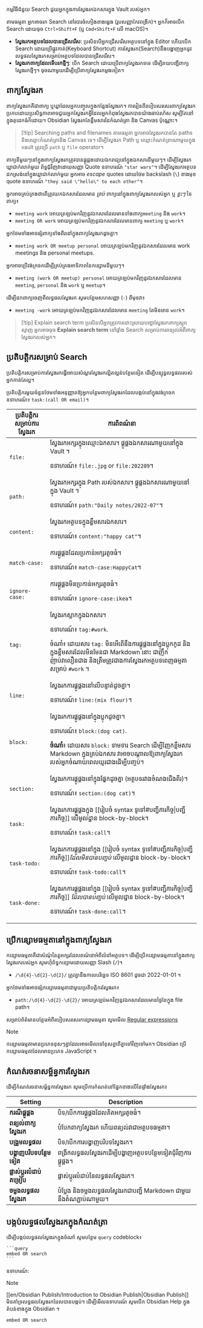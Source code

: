 កម្មវិធីជំនួយ Search ជួយអ្នកក្នុងការស្វែងរកឯកសារក្នុង Vault របស់អ្នក។

តាមធម្មតា អ្នកអាចរក Search នៅរបារចំហៀងខាងឆ្វេង (រូបសញ្ញាកែវពង្រីក)។ អ្នកក៏អាចបើក Search ដោយចុច `Ctrl+Shift+F` (ឬ `Cmd+Shift+F` លើ macOS)។

- **ស្វែងរកអត្ថបទដែលបានជ្រើសរើស**: ប្រសិនបើអ្នកជ្រើសរើសអត្ថបទនៅក្នុង Editor ហើយបើក Search ដោយប្រើផ្លូវកាត់(Keyboard Shortcut) ការស្វែងរក(Search)នឹងបង្ហាញអ្នកនូវលទ្ធផលស្វែងរកសម្រាប់អត្ថបទដែលបានជ្រើសរើស។
- **ស្វែងរកពាក្យដែលទើបរកថ្មីៗ**: បើក​ Search ដោយប្រើពាក្យស្វែងរកទទេ ដើម្បីរាយបញ្ជីពាក្យស្វែងរកថ្មីៗ។ ចុចណាមួយដើម្បីប្រើពាក្យស្វែងរកម្តងទៀត។

## ពាក្យស្វែងរក

ពាក្យស្វែងរកគឺជាពាក្យ ឬឃ្លាដែលអ្នកបញ្ចូលក្នុងកន្លែងស្វែងរក។ ការរៀនពីរបៀបសរសេរពាក្យស្វែងរកប្រកបដោយប្រសិទ្ធភាពអាចជួយអ្នកស្វែងរកអ្វីដែលអ្នកកំពុងស្វែងរកបានយ៉ាងឆាប់រហ័ស សូម្បីតែនៅក្នុងតុដេកធំក៏ដោយ។ Obsidian ស្វែងរកតែខ្លឹមសារនៃកំណត់ត្រា និង Canvas ប៉ុណ្ណោះ។

> [!tip] Searching paths and filenames
> តាមធម្មតា អ្នកអាចស្វែងរកបានតែ paths និងឈ្មោះកំណត់ត្រានិង Canvas ទេ។ ដើម្បីស្វែងរក​ Path ឬ ឈ្មោះកំណត់ត្រាណាមួយក្នុង vault ត្រូវប្រើ `path` ឬ `file` operator។

ពាក្យនីមួយៗនៅក្នុងពាក្យស្វែងរកត្រូវបានផ្គូផ្គងដោយឯករាជ្យនៅក្នុងឯកសារនីមួយៗ។ ដើម្បីស្វែងរកឃ្លាជាក់លាក់មួយ ព័ទ្ធជុំវិញវាដោយសញ្ញា Quote ឧទាហរណ៍ `"star wars"`។ ដើម្បីស្វែងរកអត្ថបទដកស្រង់នៅក្នុងឃ្លាជាក់លាក់មួយ អ្នកអាច _escape_ quotes ដោយថែម backslash (`\`) ខាងមុខ quote ឧទាហរណ៍ `"they said \"hello\" to each other"`។

អ្នកអាចគ្រប់គ្រងថាតើត្រូវយកឯកសារដែលមាន _គ្រប់_ ពាក្យនៅក្នុងពាក្យស្វែងរករបស់អ្នក ឬ _ខ្លះៗ_ នៃពាក្យ៖

- `meeting work` អោយត្រឡប់មកវិញនូវឯកសារដែលមានទាំងពាក្យ​ `meeting` និង `work`។
- `meeting OR work` អោយត្រឡប់មកវិញនូវឯកសារដែលមានពាក្យ `meeting` ឬ `work`។

អ្នកថែមទាំងអាចផ្សំពាក្យទាំងពីរនៅក្នុងពាក្យស្វែងរកដូចគ្នា។

- `meeting work OR meetup personal` អោយត្រឡប់មកវិញនូវឯកសារដែលមាន work meetings និង personal meetups.

អ្នកអាចប្រើវង់ក្រចកដើម្បីគ្រប់គ្រងអាទិភាពនៃកន្សោមនីមួយៗ។

- `meeting (work OR meetup) personal` អោយត្រឡប់មកវិញនូវឯកសារដែលមាន `meeting`, `personal`​ និង `work` ឬ `meetup`។

ដើម្បីដកពាក្យចេញពីលទ្ធផលស្វែងរក សូមបន្ថែមសហសញ្ញា (`-`) ពីមុខវា៖

- `meeting -work` អោយត្រឡប់មកវិញនូវឯកសារដែលមាន `meeting` តែមិនមាន `work`។

> [!tip] Explain search term
> ប្រសិនបើអ្នកត្រូវការដោះស្រាយបញ្ហាស្វែងរកពាក្យស្មុគស្មាញ អ្នកអាចចុច **Explain search term** នៅ​ផ្ទាំង Search សម្រាប់ការពន្យល់អំពីពាក្យស្វែងរករបស់អ្នក។

## ប្រតិបត្តិករសម្រាប់ Search
  
ប្រតិបត្តិករសម្រាប់​ការស្វែងរកធ្វើអោយសំណួរស្វែងរកល្អិតល្អន់បន្ថែមទៀត ដើម្បីបន្សុទ្ធលទ្ធផលរបស់អ្នកកាន់តែល្អ។

ប្រតិបត្តិករមួយចំនួនថែមទាំងអនុញ្ញាតឱ្យអ្នកបន្ថែមពាក្យស្វែងរកដែលបង្កប់នៅក្នុងវង់ក្រចក ឧទាហរណ៍៖ `task:(call OR email)`។

| ប្រតិបត្តិករសម្រាប់​ការស្វែងរក | ការពិពណ៌នា                                                                                                                                                                                                          |
|-----------------|----------------------------------------------------------------------------------------------------------------------------------------------------------------------------------------------------------------------|
| `file:`         | ស្វែងរកអក្សរក្នុងឈ្មោះឯកសារ។ ផ្គូផ្គងឯកសារណាមួយនៅក្នុង​ Vault ។<p/>ឧទាហរណ៍៖ `file:.jpg` or `file:202209`។                                                                                                                                                     |
| `path:`         | ស្វែងរកអក្សរក្នុង Path របស់ឯកសារ។ ផ្គូផ្គងឯកសារណាមួយនៅក្នុង​ Vault ។<p/>ឧទាហរណ៍៖ `path:"Daily notes/2022-07"`។                                                                                                                                                    |
| `content:`      | ស្វែងរកអត្ថបទក្នុងខ្លឹមសារឯកសារ។<p/>ឧទាហរណ៍៖ `content:"happy cat"`។                                                                                                                                                       |
| `match-case:`   | ការផ្គូផ្គងដែលប្រកាន់អក្សរតូចធំ។<p/>ឧទាហរណ៍៖ `match-case:HappyCat`។                                                                                                                                                             |
| `ignore-case:`  | ការផ្គូផ្គងមិនប្រកាន់អក្សរតូចធំ។<p/>ឧទាហរណ៍៖ `ignore-case:ikea`។                                                                                                                                                             |
| `tag:`          | ស្វែងរកស្លាកក្នុងឯកសារ។<p/>ឧទាហរណ៍៖ `tag:#work`.<p/>ចំណាំ៖ ដោយសារ `tag:` មិនអើពើនឹងការផ្គូផ្គងនៅក្នុងប្លុកកូដ និងក្នុងខ្លឹមសារដែលមិនមែនជា Markdown នោះ ជាញឹកញាប់វាលឿនជាង និងត្រឹមត្រូវជាងការស្វែងរកអត្ថបទពេញធម្មតាសម្រាប់ `#work` ។     |
| `line:`         | ស្វែងរកការផ្គូផ្គងនៅលើបន្ទាត់ដូចគ្នា។<p/>ឧទាហរណ៍៖ `line:(mix flour)`។                                                                                                                                                      |
| `block:`        | ស្វែងរកការផ្គូផ្គងនៅក្នុងប្លុកដូចគ្នា។<p/>ឧទាហរណ៍៖ `block:(dog cat)`.<p/>**ចំណាំ**៖ ដោយសារ `block:` ទាមទារ Search ដើម្បីញែកខ្លឹមសារ Markdown ក្នុងគ្រប់ឯកសារ វាអាចបណ្តាលឱ្យពាក្យស្វែងរករបស់អ្នកចំណាយពេលយូរជាងដើម្បីបញ្ចប់។ |
| `section:`      | ស្វែងរកការផ្គូផ្គងនៅក្នុងផ្នែកដូចគ្នា (អត្ថបទរវាងចំណងជើងពីរ)។<p/>ឧទាហរណ៍៖ `section:(dog cat)`។                                                                                                                         |
| `task:`         | ស្វែងរកការផ្គូផ្គងក្នុង [[រៀបចំ syntax ទូទៅ#បញ្ជីភារកិច្ច\|បញ្ជីភារកិច្ច]] លើមូលដ្ឋាន block-by-block។<p/>ឧទាហរណ៍៖ `task:call`។                                                                                                          |
| `task-todo:`    | ស្វែងរកការផ្គូផ្គងនៅក្នុង [[រៀបចំ syntax ទូទៅ#បញ្ជីភារកិច្ច\|បញ្ជីភារកិច្ច]]​​ *ដែលមិនបានបញ្ចប់* លើមូលដ្ឋាន block-by-block។<p/>ឧទាហរណ៍៖ `task-todo:call`។                                                                                      |
| `task-done:`    | ស្វែងរកការផ្គូផ្គងនៅក្នុង [[រៀបចំ syntax ទូទៅ#បញ្ជីភារកិច្ច\|បញ្ជីភារកិច្ច]] *ដែលបានបញ្ចប់*​ លើមូលដ្ឋាន block-by-block។<p/>ឧទាហរណ៍៖ `task-done:call`។                                                                                         |

## ប្រើកន្សោមធម្មតានៅក្នុងពាក្យស្វែងរក

កន្សោមធម្មតាគឺជាសំណុំនៃតួអក្សរដែលពណ៌នាអំពីលំនាំអត្ថបទ។ ដើម្បីប្រើកន្សោមធម្មតានៅក្នុងពាក្យស្វែងរករបស់អ្នក សូមហ៊ុំព័ទ្ធកន្សោមដោយសញ្ញា Slash (`/`)។

- `/\d{4}-\d{2}-\d{2}/` ត្រូវគ្នានឹងកាលបរិច្ឆេទ ISO 8601 ដូចជា 2022-01-01 ។

អ្នកថែមទាំងអាចផ្សំកន្សោមធម្មតាជាមួយប្រតិបត្តិករស្វែងរក៖

- `path:/\d{4}-\d{2}-\d{2}/` អោយត្រឡប់មកវិញនូវឯកសារដែលមានថ្ងៃខែក្នុង file path។

  
សម្រាប់ព័ត៌មានបន្ថែមអំពីរបៀបសរសេរកន្សោមធម្មតា សូមមើល [Regular expressions](https://developer.mozilla.org/en-US/docs/Web/JavaScript/Guide/Regular_Expressions)

> [!note]
> កន្សោមធម្មតាមានប្រភេទខុសៗគ្នាដែលអាចមើលទៅខុសគ្នាពីគ្នាទៅវិញទៅមក។ Obsidian ប្រើកន្សោមធម្មតាដែលមានប្រភេទ JavaScript ។

## កំណត់រចនាសម្ព័ន្ធការស្វែងរក

ដើម្បីកំណត់រចនាសម្ព័ន្ធការស្វែងរក សូមប្រើការកំណត់នៅផ្នែកខាងលើនៃផ្ទាំងស្វែងរក៖

| Setting                 | Description                                                                 |
|-------------------------|-----------------------------------------------------------------------------|
| **ករណី​ផ្គូផ្គង**          | បិទ/បើកការផ្គូផ្គងដែលគិតអក្សរតូចធំ។                                            |
| **ពន្យល់ពាក្យស្វែងរក** | បំបែកពាក្យស្វែងរក ហើយពន្យល់វាជាអត្ថបទធម្មតា។                 |
| **បង្រួមលទ្ធផល**    | បិទ/បើកការបង្ហាញបរិបទស្វែងរក។                                 |
| **បង្ហាញបរិបទបន្ថែមទៀត**   | ពង្រីកលទ្ធផលស្វែងរកដើម្បីបង្ហាញអត្ថបទបន្ថែមទៀតជុំវិញការផ្គូផ្គង។               |
| **ផ្លាស់ប្តូរលំដាប់តម្រៀប**   | ផ្លាស់ប្តូរលំដាប់នៃលទ្ធផលស្វែងរក។                                     |
| **ចម្លងលទ្ធផលស្វែងរក** | បំប្លែង និងចម្លងលទ្ធផលស្វែងរកជាបញ្ជី Markdown ជាមួយនឹងតំណភ្ជាប់ណាមួយ។ |

## បង្កប់លទ្ធផលស្វែងរកក្នុងកំណត់ត្រា

ដើម្បីបង្កប់លទ្ធផលស្វែងរកក្នុងចំណាំ សូមបន្ថែម  `query` codeblock៖

<pre><code>```query
embed OR search
```</code></pre>

  
ឧទាហរណ៍:

> [!note]
> [[en/Obsidian Publish/Introduction to Obsidian Publish|Obsidian Publish]] មិនគាំទ្រលទ្ធផលស្វែងរកដែលបានបង្កប់។ ដើម្បីមើលឧទាហរណ៍ សូមបើក Obsidian Help ក្នុងតំបន់ខាងក្នុង Obsidian ។

```query
embed OR search
```
